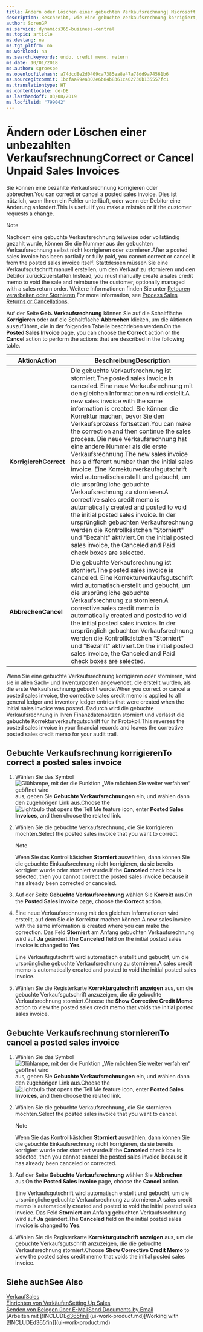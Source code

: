 ```yaml
---
title: Ändern oder Löschen einer gebuchten Verkaufsrechnung| Microsoft Docs
description: Beschreibt, wie eine gebuchte Verkaufsrechnung korrigiert, rückgängig gemacht oder eine Gutschrift angewendet wird.
author: SorenGP
ms.service: dynamics365-business-central
ms.topic: article
ms.devlang: na
ms.tgt_pltfrm: na
ms.workload: na
ms.search.keywords: undo, credit memo, return
ms.date: 10/01/2018
ms.author: sgroespe
ms.openlocfilehash: a74dcd8e2d0409ca7385ea8a47a78dd9a74561b6
ms.sourcegitcommit: 1bcfaa99ea302e6b84b8361ca02730b135557fc1
ms.translationtype: HT
ms.contentlocale: de-DE
ms.lasthandoff: 03/08/2019
ms.locfileid: "799042"
---
```

# <a name="correct-or-cancel-unpaid-sales-invoices"></a><span data-ttu-id="58ec8-103">Ändern oder Löschen einer unbezahlten Verkaufsrechnung</span><span class="sxs-lookup"><span data-stu-id="58ec8-103">Correct or Cancel Unpaid Sales Invoices</span></span>
<span data-ttu-id="58ec8-104">Sie können eine bezahlte Verkaufsrechnung korrigieren oder abbrechen.</span><span class="sxs-lookup"><span data-stu-id="58ec8-104">You can correct or cancel a posted sales invoice.</span></span> <span data-ttu-id="58ec8-105">Dies ist nützlich, wenn Ihnen ein Fehler unterläuft, oder wenn der Debitor eine Änderung anfordert.</span><span class="sxs-lookup"><span data-stu-id="58ec8-105">This is useful if you make a mistake or if the customer requests a change.</span></span>

> [!NOTE]  
>   <span data-ttu-id="58ec8-106">Nachdem eine gebuchte Verkaufsrechnung teilweise oder vollständig gezahlt wurde, können Sie die Nummer aus der gebuchten Verkaufsrechnung selbst nicht korrigieren oder stornieren.</span><span class="sxs-lookup"><span data-stu-id="58ec8-106">After a posted sales invoice has been partially or fully paid, you cannot correct or cancel it from the posted sales invoice itself.</span></span> <span data-ttu-id="58ec8-107">Stattdessen müssen Sie eine Verkaufsgutschrift manuell erstellen, um den Verkauf zu stornieren und den Debitor zurückzuerstatten.</span><span class="sxs-lookup"><span data-stu-id="58ec8-107">Instead, you must manually create a sales credit memo to void the sale and reimburse the customer, optionally managed with a sales return order.</span></span> <span data-ttu-id="58ec8-108">Weitere Informationen finden Sie unter [Retouren verarbeiten oder Stornieren](sales-how-process-sales-returns-cancellations.md).</span><span class="sxs-lookup"><span data-stu-id="58ec8-108">For more information, see [Process Sales Returns or Cancellations](sales-how-process-sales-returns-cancellations.md).</span></span>

<span data-ttu-id="58ec8-109">Auf der Seite **Geb. Verkaufsrechnung** können Sie auf die Schaltfläche **Korrigieren** oder auf die Schaltfläche **Abbrechen** klicken, um die Aktionen auszuführen, die in der folgenden Tabelle beschrieben werden.</span><span class="sxs-lookup"><span data-stu-id="58ec8-109">On the **Posted Sales Invoice** page, you can choose the **Correct** action or the **Cancel** action to perform the actions that are described in the following table.</span></span>

| <span data-ttu-id="58ec8-110">Aktion</span><span class="sxs-lookup"><span data-stu-id="58ec8-110">Action</span></span> | <span data-ttu-id="58ec8-111">Beschreibung</span><span class="sxs-lookup"><span data-stu-id="58ec8-111">Description</span></span> |
| --- | --- |
| <span data-ttu-id="58ec8-112">**Korrigiereh**</span><span class="sxs-lookup"><span data-stu-id="58ec8-112">**Correct**</span></span> |<span data-ttu-id="58ec8-113">Die gebuchte Verkaufsrechnung ist storniert.</span><span class="sxs-lookup"><span data-stu-id="58ec8-113">The posted sales invoice is canceled.</span></span> <span data-ttu-id="58ec8-114">Eine neue Verkaufsrechnung mit den gleichen Informationen wird erstellt.</span><span class="sxs-lookup"><span data-stu-id="58ec8-114">A new sales invoice with the same information is created.</span></span> <span data-ttu-id="58ec8-115">Sie können die Korrektur machen, bevor Sie den Verkaufsprozess fortsetzen.</span><span class="sxs-lookup"><span data-stu-id="58ec8-115">You can make the correction and then continue the sales process.</span></span> <span data-ttu-id="58ec8-116">Die neue Verkaufsrechnung hat eine andere Nummer als die erste Verkaufsrechnung.</span><span class="sxs-lookup"><span data-stu-id="58ec8-116">The new sales invoice has a different number than the initial sales invoice.</span></span> <span data-ttu-id="58ec8-117">Eine Korrekturverkaufsgutschrift wird automatisch erstellt und gebucht, um die ursprüngliche gebuchte Verkaufsrechnung zu stornieren.</span><span class="sxs-lookup"><span data-stu-id="58ec8-117">A corrective sales credit memo is automatically created and posted to void the initial posted sales invoice.</span></span> <span data-ttu-id="58ec8-118">In der ursprünglich gebuchten Verkaufsrechnung werden die Kontrollkästchen "Storniert" und "Bezahlt" aktiviert.</span><span class="sxs-lookup"><span data-stu-id="58ec8-118">On the initial posted sales invoice, the Canceled and Paid check boxes are selected.</span></span> |
| <span data-ttu-id="58ec8-119">**Abbrechen**</span><span class="sxs-lookup"><span data-stu-id="58ec8-119">**Cancel**</span></span> |<span data-ttu-id="58ec8-120">Die gebuchte Verkaufsrechnung ist storniert.</span><span class="sxs-lookup"><span data-stu-id="58ec8-120">The posted sales invoice is canceled.</span></span> <span data-ttu-id="58ec8-121">Eine Korrekturverkaufsgutschrift wird automatisch erstellt und gebucht, um die ursprüngliche gebuchte Verkaufsrechnung zu stornieren.</span><span class="sxs-lookup"><span data-stu-id="58ec8-121">A corrective sales credit memo is automatically created and posted to void the initial posted sales invoice.</span></span> <span data-ttu-id="58ec8-122">In der ursprünglich gebuchten Verkaufsrechnung werden die Kontrollkästchen "Storniert" und "Bezahlt" aktiviert.</span><span class="sxs-lookup"><span data-stu-id="58ec8-122">On the initial posted sales invoice, the Canceled and Paid check boxes are selected.</span></span> |

<span data-ttu-id="58ec8-123">Wenn Sie eine gebuchte Verkaufsrechnung korrigieren oder stornieren, wird sie in allen Sach- und Inventurposten angewendet, die erstellt wurden, als die erste Verkaufsrechnung gebucht wurde.</span><span class="sxs-lookup"><span data-stu-id="58ec8-123">When you correct or cancel a posted sales invoice, the corrective sales credit memo is applied to all general ledger and inventory ledger entries that were created when the initial sales invoice was posted.</span></span> <span data-ttu-id="58ec8-124">Dadurch wird die gebuchte Verkaufsrechnung in Ihren Finanzdatensätzen storniert und verlässt die gebuchte Korrekturverkaufsgutschrift für Ihr Protokoll.</span><span class="sxs-lookup"><span data-stu-id="58ec8-124">This reverses the posted sales invoice in your financial records and leaves the corrective posted sales credit memo for your audit trail.</span></span>

## <a name="to-correct-a-posted-sales-invoice"></a><span data-ttu-id="58ec8-125">Gebuchte Verkaufsrechnung korrigieren</span><span class="sxs-lookup"><span data-stu-id="58ec8-125">To correct a posted sales invoice</span></span>
1. <span data-ttu-id="58ec8-126">Wählen Sie das Symbol ![Glühlampe, mit der die Funktion „Wie möchten Sie weiter verfahren“ geöffnet wird](media/ui-search/search_small.png "Wie möchten Sie weiter verfahren?") aus, geben Sie **Gebuchte Verkaufsrechnungen** ein, und wählen dann den zugehörigen Link aus.</span><span class="sxs-lookup"><span data-stu-id="58ec8-126">Choose the ![Lightbulb that opens the Tell Me feature](media/ui-search/search_small.png "Tell me what you want to do") icon, enter **Posted Sales Invoices**, and then choose the related link.</span></span>  
2. <span data-ttu-id="58ec8-127">Wählen Sie die gebuchte Verkaufsrechnung, die Sie korrigieren möchten.</span><span class="sxs-lookup"><span data-stu-id="58ec8-127">Select the posted sales invoice that you want to correct.</span></span>

    > [!NOTE]  
    >   <span data-ttu-id="58ec8-128">Wenn Sie das Kontrollkästchen **Storniert** auswählen, dann können Sie die gebuchte Einkaufsrechnung nicht korrigieren, da sie bereits korrigiert wurde oder storniert wurde.</span><span class="sxs-lookup"><span data-stu-id="58ec8-128">If the **Canceled** check box is selected, then you cannot correct the posted sales invoice because it has already been corrected or canceled.</span></span>
3. <span data-ttu-id="58ec8-129">Auf der Seite **Gebuchte Verkaufsrechnung** wählen Sie **Korrekt** aus.</span><span class="sxs-lookup"><span data-stu-id="58ec8-129">On the **Posted Sales Invoice** page, choose the **Correct** action.</span></span>  
4. <span data-ttu-id="58ec8-130">Eine neue Verkaufsrechnung mit den gleichen Informationen wird erstellt, auf dem Sie die Korrektur machen können.</span><span class="sxs-lookup"><span data-stu-id="58ec8-130">A new sales invoice with the same information is created where you can make the correction.</span></span> <span data-ttu-id="58ec8-131">Das Feld **Storniert** am Anfang gebuchten Verkaufsrechnung wird auf **Ja** geändert.</span><span class="sxs-lookup"><span data-stu-id="58ec8-131">The **Canceled** field on the initial posted sales invoice is changed to **Yes**.</span></span>

    <span data-ttu-id="58ec8-132">Eine Verkaufsgutschrift wird automatisch erstellt und gebucht, um die ursprüngliche gebuchte Verkaufsrechnung zu stornieren.</span><span class="sxs-lookup"><span data-stu-id="58ec8-132">A sales credit memo is automatically created and posted to void the initial posted sales invoice.</span></span>
5. <span data-ttu-id="58ec8-133">Wählen Sie die Registerkarte **Korrekturgutschrift anzeigen** aus, um die gebuchte Verkaufsgutschrift anzuzeigen, die die gebuchte Verkaufsrechnung storniert.</span><span class="sxs-lookup"><span data-stu-id="58ec8-133">Choose the **Show Corrective Credit Memo** action to view the posted sales credit memo that voids the initial posted sales invoice.</span></span>

## <a name="to-cancel-a-posted-sales-invoice"></a><span data-ttu-id="58ec8-134">Gebuchte Verkaufsrechnung stornieren</span><span class="sxs-lookup"><span data-stu-id="58ec8-134">To cancel a posted sales invoice</span></span>
1. <span data-ttu-id="58ec8-135">Wählen Sie das Symbol ![Glühlampe, mit der die Funktion „Wie möchten Sie weiter verfahren“ geöffnet wird](media/ui-search/search_small.png "Wie möchten Sie weiter verfahren?") aus, geben Sie **Gebuchte Verkaufsrechnungen** ein, und wählen dann den zugehörigen Link aus.</span><span class="sxs-lookup"><span data-stu-id="58ec8-135">Choose the ![Lightbulb that opens the Tell Me feature](media/ui-search/search_small.png "Tell me what you want to do") icon, enter **Posted Sales Invoices**, and then choose the related link.</span></span>  
2. <span data-ttu-id="58ec8-136">Wählen Sie die gebuchte Verkaufsrechnung, die Sie stornieren möchten.</span><span class="sxs-lookup"><span data-stu-id="58ec8-136">Select the posted sales invoice that you want to cancel.</span></span>

    > [!NOTE]  
    >   <span data-ttu-id="58ec8-137">Wenn Sie das Kontrollkästchen **Storniert** auswählen, dann können Sie die gebuchte Einkaufsrechnung nicht korrigieren, da sie bereits korrigiert wurde oder storniert wurde.</span><span class="sxs-lookup"><span data-stu-id="58ec8-137">If the **Canceled** check box is selected, then you cannot cancel the posted sales invoice because it has already been canceled or corrected.</span></span>
3. <span data-ttu-id="58ec8-138">Auf der Seite **Gebuchte Verkaufsrechnung** wählen Sie **Abbrechen** aus.</span><span class="sxs-lookup"><span data-stu-id="58ec8-138">On the **Posted Sales Invoice** page, choose the **Cancel** action.</span></span>

    <span data-ttu-id="58ec8-139">Eine Verkaufsgutschrift wird automatisch erstellt und gebucht, um die ursprüngliche gebuchte Verkaufsrechnung zu stornieren.</span><span class="sxs-lookup"><span data-stu-id="58ec8-139">A sales credit memo is automatically created and posted to void the initial posted sales invoice.</span></span> <span data-ttu-id="58ec8-140">Das Feld **Storniert** am Anfang gebuchten Verkaufsrechnung wird auf **Ja** geändert.</span><span class="sxs-lookup"><span data-stu-id="58ec8-140">The **Canceled** field on the initial posted sales invoice is changed to **Yes**.</span></span>
4. <span data-ttu-id="58ec8-141">Wählen Sie die Registerkarte **Korrekturgutschrift anzeigen** aus, um die gebuchte Verkaufsgutschrift anzuzeigen, die die gebuchte Verkaufsrechnung storniert.</span><span class="sxs-lookup"><span data-stu-id="58ec8-141">Choose **Show Corrective Credit Memo** to view the posted sales credit memo that voids the initial posted sales invoice.</span></span>

## <a name="see-also"></a><span data-ttu-id="58ec8-142">Siehe auch</span><span class="sxs-lookup"><span data-stu-id="58ec8-142">See Also</span></span>
[<span data-ttu-id="58ec8-143">Verkauf</span><span class="sxs-lookup"><span data-stu-id="58ec8-143">Sales</span></span>](sales-manage-sales.md)  
[<span data-ttu-id="58ec8-144">Einrichten von Verkäufen</span><span class="sxs-lookup"><span data-stu-id="58ec8-144">Setting Up Sales</span></span>](sales-setup-sales.md)  
[<span data-ttu-id="58ec8-145">Senden von Belegen über E-Mail</span><span class="sxs-lookup"><span data-stu-id="58ec8-145">Send Documents by Email</span></span>](ui-how-send-documents-email.md)  
<span data-ttu-id="58ec8-146">[Arbeiten mit [!INCLUDE[d365fin](includes/d365fin_md.md)]](ui-work-product.md)</span><span class="sxs-lookup"><span data-stu-id="58ec8-146">[Working with [!INCLUDE[d365fin](includes/d365fin_md.md)]](ui-work-product.md)</span></span>
